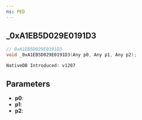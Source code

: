 ```yaml
---
ns: PED
---
```

## _0xA1EB5D029E0191D3

```c
// 0xA1EB5D029E0191D3
void _0xA1EB5D029E0191D3(Any p0, Any p1, Any p2);
```

```
NativeDB Introduced: v1207
```

## Parameters
* **p0**:
* **p1**:
* **p2**:
